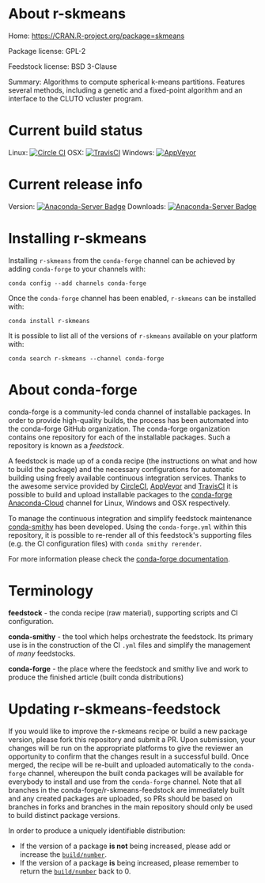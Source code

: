 About r-skmeans
===============

Home: https://CRAN.R-project.org/package=skmeans

Package license: GPL-2

Feedstock license: BSD 3-Clause

Summary: Algorithms to compute spherical k-means partitions. Features several methods, including a genetic and a fixed-point algorithm and an interface to the CLUTO vcluster program.



Current build status
====================

Linux: [![Circle CI](https://circleci.com/gh/conda-forge/r-skmeans-feedstock.svg?style=shield)](https://circleci.com/gh/conda-forge/r-skmeans-feedstock)
OSX: [![TravisCI](https://travis-ci.org/conda-forge/r-skmeans-feedstock.svg?branch=master)](https://travis-ci.org/conda-forge/r-skmeans-feedstock)
Windows: [![AppVeyor](https://ci.appveyor.com/api/projects/status/github/conda-forge/r-skmeans-feedstock?svg=True)](https://ci.appveyor.com/project/conda-forge/r-skmeans-feedstock/branch/master)

Current release info
====================
Version: [![Anaconda-Server Badge](https://anaconda.org/conda-forge/r-skmeans/badges/version.svg)](https://anaconda.org/conda-forge/r-skmeans)
Downloads: [![Anaconda-Server Badge](https://anaconda.org/conda-forge/r-skmeans/badges/downloads.svg)](https://anaconda.org/conda-forge/r-skmeans)

Installing r-skmeans
====================

Installing `r-skmeans` from the `conda-forge` channel can be achieved by adding `conda-forge` to your channels with:

```
conda config --add channels conda-forge
```

Once the `conda-forge` channel has been enabled, `r-skmeans` can be installed with:

```
conda install r-skmeans
```

It is possible to list all of the versions of `r-skmeans` available on your platform with:

```
conda search r-skmeans --channel conda-forge
```


About conda-forge
=================

conda-forge is a community-led conda channel of installable packages.
In order to provide high-quality builds, the process has been automated into the
conda-forge GitHub organization. The conda-forge organization contains one repository
for each of the installable packages. Such a repository is known as a *feedstock*.

A feedstock is made up of a conda recipe (the instructions on what and how to build
the package) and the necessary configurations for automatic building using freely
available continuous integration services. Thanks to the awesome service provided by
[CircleCI](https://circleci.com/), [AppVeyor](http://www.appveyor.com/)
and [TravisCI](https://travis-ci.org/) it is possible to build and upload installable
packages to the [conda-forge](https://anaconda.org/conda-forge)
[Anaconda-Cloud](http://docs.anaconda.org/) channel for Linux, Windows and OSX respectively.

To manage the continuous integration and simplify feedstock maintenance
[conda-smithy](http://github.com/conda-forge/conda-smithy) has been developed.
Using the ``conda-forge.yml`` within this repository, it is possible to re-render all of
this feedstock's supporting files (e.g. the CI configuration files) with ``conda smithy rerender``.

For more information please check the [conda-forge documentation](https://conda-forge.org/docs/).

Terminology
===========

**feedstock** - the conda recipe (raw material), supporting scripts and CI configuration.

**conda-smithy** - the tool which helps orchestrate the feedstock.
                   Its primary use is in the construction of the CI ``.yml`` files
                   and simplify the management of *many* feedstocks.

**conda-forge** - the place where the feedstock and smithy live and work to
                  produce the finished article (built conda distributions)


Updating r-skmeans-feedstock
============================

If you would like to improve the r-skmeans recipe or build a new
package version, please fork this repository and submit a PR. Upon submission,
your changes will be run on the appropriate platforms to give the reviewer an
opportunity to confirm that the changes result in a successful build. Once
merged, the recipe will be re-built and uploaded automatically to the
`conda-forge` channel, whereupon the built conda packages will be available for
everybody to install and use from the `conda-forge` channel.
Note that all branches in the conda-forge/r-skmeans-feedstock are
immediately built and any created packages are uploaded, so PRs should be based
on branches in forks and branches in the main repository should only be used to
build distinct package versions.

In order to produce a uniquely identifiable distribution:
 * If the version of a package **is not** being increased, please add or increase
   the [``build/number``](http://conda.pydata.org/docs/building/meta-yaml.html#build-number-and-string).
 * If the version of a package **is** being increased, please remember to return
   the [``build/number``](http://conda.pydata.org/docs/building/meta-yaml.html#build-number-and-string)
   back to 0.